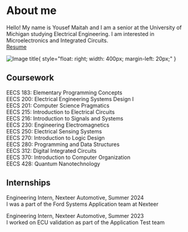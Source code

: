 # About me

Hello! My name is Yousef Maitah and I am a senior at the University of Michigan studying Electrical Engineering. I am interested in Microelectronics and Integrated Circuits.  
[Resume](./Yousef%20Maitah%20Resume%20R3.pdf)

![Image title](./cachedImage.PNG){ style="float: right; width: 400px; margin-left: 20px;" }

## Coursework

EECS 183: Elementary Programming Concepts  
EECS 200: Electrical Engineering Systems Design I  
EECS 201: Computer Science Pragmatics  
EECS 215: Introduction to Electrical Circuits  
EECS 216: Introduction to Signals and Systems  
EECS 230: Engineering Electromagnetics  
EECS 250: Electrical Sensing Systems  
EECS 270: Introduction to Logic Design  
EECS 280: Programming and Data Structures  
EECS 312: Digital Integrated Circuits  
EECS 370: Introduction to Computer Organization  
EECS 428: Quantum Nanotechnology  

## Internships
Engineering Intern, Nexteer Automotive, Summer 2024  
I was a part of the Ford Systems Application team at Nexteer  

Engineering Intern, Nexteer Automotive, Summer 2023  
I worked on ECU validation as part of the Application Test team